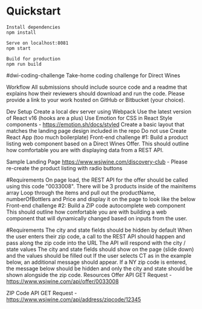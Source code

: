 # Quickstart
```
Install dependencies
npm install

Serve on localhost:8081
npm start

Build for production
npm run build
```
#dwi-coding-challenge
Take-home coding challenge for Direct Wines

Workflow
All submissions should include source code and a readme that explains how their reviewers should download and run the code. Please provide a link to your work hosted on GitHub or Bitbucket (your choice).

Dev Setup
Create a local dev server using Webpack
Use the latest version of React v16 (hooks are a plus)
Use Emotion for CSS in React Style components - https://emotion.sh/docs/styled
Create a basic layout that matches the landing page design included in the repo
Do not use Create React App (too much boilerplate)
Front-end challenge #1: Build a product listing web component based on a Direct Wines Offer.
This should outline how comfortable you are with displaying data from a REST API.

Sample Landing Page
https://www.wsjwine.com/discovery-club - Please re-create the product listing with radio buttons

#Requirements
On page load, the REST API for the offer should be called using this code "0033008".
There will be 3 products inside of the mainItems array
Loop through the items and pull out the productName, numberOfBottlers and Price and display it on the page to look like the below
Front-end challenge #2: Build a ZIP code autocomplete web component
This should outline how comfortable you are with building a web component that will dynamically changed based on inputs from the user.

#Requirements
The city and state fields should be hidden by default
When the user enters their zip code, a call to the REST API should happen and pass along the zip code into the URL
The API will respond with the city / state values
The city and state fields should show on the page (slide down) and the values should be filled out
If the user selects CT as in the example below, an additional message should appear.
If a NY zip code is entered, the message below should be hidden and only the city and state should be shown alongside the zip code.
Resources
Offer API
GET Request - https://www.wsjwine.com/api/offer/0033008

ZIP Code API
GET Request - https://www.wsjwine.com/api/address/zipcode/12345
